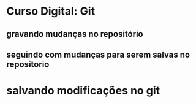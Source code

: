 # Curso Digital: Git

## gravando mudanças no repositório

## seguindo com mudanças para serem salvas no repositorio

# salvando modificações no git